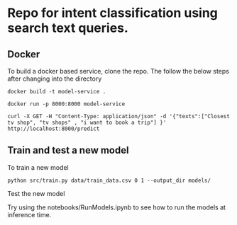 # Repo for intent classification using search text queries. 

## Docker

To build a docker based service, clone the repo. The follow the below steps after changing into the directory

```docker build -t model-service .```

```docker run -p 8000:8000 model-service```

```curl -X GET -H "Content-Type: application/json" -d '{"texts":["Closest tv shop", "tv shops" , "i want to book a trip"] }' http://localhost:8000/predict```


## Train and test a new model

To train a new model 

```python src/train.py data/train_data.csv 0 1 --output_dir models/```

Test the new model

Try using the notebooks/RunModels.ipynb to see how to run the models at inference time.